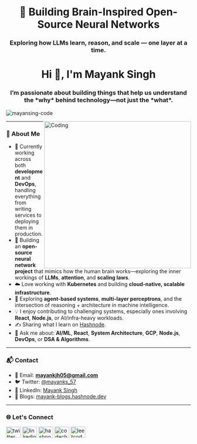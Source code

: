 <h1 align="center">🧠 Building Brain-Inspired Open-Source Neural Networks</h1>
<h3 align="center">Exploring how LLMs learn, reason, and scale — one layer at a time.</h3>

<h1 align="center">Hi 👋, I'm Mayank Singh</h1>
<h3 align="center">I’m passionate about building things that help us understand the *why* behind technology—not just the *what*.</h3>

<p align="left"> <img src="https://komarev.com/ghpvc/?username=mayansing-code&label=Profile%20views&color=0e75b6&style=flat" alt="mayansing-code" /> </p>

<img align="right" alt="Coding" width="400" src="https://media0.giphy.com/media/qgQUggAC3Pfv687qPC/giphy.gif" />

---

### 🚀 About Me

* 🔭 Currently working across both **development** and **DevOps**, handling everything from writing services to deploying them in production.
* 🧠 Building an **open-source neural network project** that mimics how the human brain works—exploring the inner workings of **LLMs**, **attention**, and **scaling laws**.
* ☁️ Love working with **Kubernetes** and building **cloud-native, scalable infrastructure**.
* 🤖 Exploring **agent-based systems**, **multi-layer perceptrons**, and the intersection of reasoning + architecture in machine intelligence.
* 💡 I enjoy contributing to challenging systems, especially ones involving **React**, **Node.js**, or AI/infra-heavy workloads.
* ✍️ Sharing what I learn on [Hashnode](https://mayank-blogs.hashnode.dev).
* 💬 Ask me about: **AI/ML**, **React**, **System Architecture**, **GCP**, **Node.js**, **DevOps**, or **DSA & Algorithms**.

---

### 📬 Contact

* 📧 Email: **[mayankjh05@gmail.com](mailto:mayankjh05@gmail.com)**
* 🐦 Twitter: [@mayanks\_57](https://twitter.com/mayanks_57)
* 💼 LinkedIn: [Mayank Singh](https://linkedin.com/in/mayank%20singh)
* 📝 Blogs: [mayank-blogs.hashnode.dev](https://mayank-blogs.hashnode.dev)

---

### 🌐 Let's Connect

<p align="left">
<a href="https://twitter.com/mayanks_57" target="blank"><img align="center" src="https://raw.githubusercontent.com/rahuldkjain/github-profile-readme-generator/master/src/images/icons/Social/twitter.svg" alt="twitter" height="30" width="40" /></a>
<a href="https://linkedin.com/in/mayank singh" target="blank"><img align="center" src="https://raw.githubusercontent.com/rahuldkjain/github-profile-readme-generator/master/src/images/icons/Social/linked-in-alt.svg" alt="linkedin" height="30" width="40" /></a>
<a href="https://hashnode.com/mayanjh05" target="blank"><img align="center" src="https://raw.githubusercontent.com/rahuldkjain/github-profile-readme-generator/master/src/images/icons/Social/hashnode.svg" alt="hashnode" height="30" width="40" /></a>
<a href="https://www.codechef.com/users/alone_w@lker_2" target="blank"><img align="center" src="https://cdn.jsdelivr.net/npm/simple-icons@3.1.0/icons/codechef.svg" alt="codechef" height="30" width="40" /></a>
<a href="https://www.leetcode.com/alone_walker_2" target="blank"><img align="center" src="https://raw.githubusercontent.com/rahuldkjain/github-profile-readme-generator/master/src/images/icons/Social/leet-code.svg" alt="leetcode" height="30" width="40" /></a>
</p>
